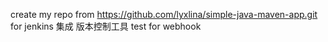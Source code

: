 create my  repo from https://github.com/lyxlina/simple-java-maven-app.git for jenkins 集成 版本控制工具
test for webhook
